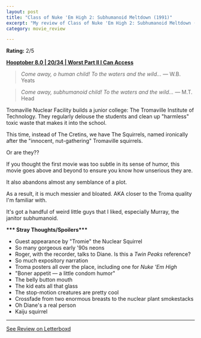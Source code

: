 ```yaml
---
layout: post
title: "Class of Nuke 'Em High 2: Subhumanoid Meltdown (1991)"
excerpt: "My review of Class of Nuke 'Em High 2: Subhumanoid Meltdown (1991)"
category: movie_review

---
```


**Rating:** 2/5

<b><a href="https://boxd.it/pOvfW/detail" rel="nofollow">Hooptober 8.0 | 20/34 | Worst Part II I Can Access</a></b>

<blockquote><i>Come away, o human child! To the waters and the wild...</i> — W.B. Yeats</blockquote><blockquote><i>Come away, subhumanoid child! To the waters and the wild...</i> — M.T. Head </blockquote>Tromaville Nuclear Facility builds a junior college: The Tromaville Institute of Technology. They regularly delouse the students and clean up "harmless" toxic waste that makes it into the school.

This time, instead of The Cretins, we have The Squirrels, named ironically after the "innocent, nut-gathering" Tromaville squirrels.

Or are they??

If you thought the first movie was too subtle in its sense of humor, this movie goes above and beyond to ensure you know how unserious they are.

It also abandons almost any semblance of a plot.

As a result, it is much messier and bloated. AKA closer to the Troma quality I'm familiar with.

It's got a handful of weird little guys that I liked, especially Murray, the janitor subhumanoid.


<b>*** Stray Thoughts/Spoilers***</b>
* Guest appearance by "Tromie" the Nuclear Squirrel
* So many gorgeous early '90s neons
* Roger, with the recorder, talks to Diane. Is this a <i>Twin Peaks</i> reference?
* So much expository narration
* Troma posters all over the place, including one for <i>Nuke 'Em High</i>
* "Boner appetit — a little condom humor"
* The belly button mouth
* The kid eats all that glass
* The stop-motion creatures are pretty cool
* Crossfade from two enormous breasts to the nuclear plant smokestacks
* Oh Diane's a real person
* Kaiju squirrel

<hr>

[See Review on Letterboxd](https://boxd.it/5DVslh)
